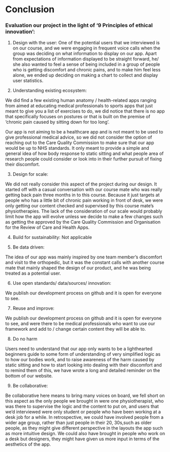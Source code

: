 # Conclusion

### Evaluation our project in the light of ‘9 Principles of ethical innovation’:

1. Design with the user:
  One of the potential users that we interviewed is on our course, and we were engaging in frequent voice calls when the group was deciding on what information to display on our app. Apart from expectations of information displayed to be straight forward, he/ she also wanted to feel a sense of being included in a group of people who is getting discomfort and chronic pains, and to make him feel less alone, we ended up deciding on making a chart to collect and display user statistics. 


2. Understanding existing ecosystem:

  We did find a few existing human anatomy / health-related apps ranging from aimed at educating medical professionals to sports apps that just meant to give you a list of exercises to do, we did notice that there is no app that specifically focuses on postures or that is built on the premise of ‘chronic pain caused by sitting down for too long’.  

  Our app is not aiming to be a healthcare app and is not meant to be used to give professional medical advice, so we did not consider the option of reaching out to the Care Quality Commission to make sure that our app would be up to NHS standards. It only meant to provide a simple and general idea of how body response to static sitting and what people area of research people could consider or look into in their further pursuit of fixing their discomfort.

3. Design for scale: 

  We did not really consider this aspect of the project during our design. It started off with a casual conversation with our course mate who was really getting back pain three months in to this course. Because it just targets at people who has a little bit of chronic pain working in front of desk, we were only getting our content checked and supervised by this course mate’s physiotherapies.  The lack of the consideration of our scale would probably limit how the app will evolve unless we decide to make a few changes such as getting the approved by the Care Quality Commission and Organisation for the Review of Care and Health Apps.  

4. Build for sustainability: Not applicable

5. Be data driven:

  The idea of our app was mainly inspired by one team member’s discomfort and visit to the orthopedic, but it was the constant calls with another course mate that mainly shaped the design of our product, and he was being treated as a potential user. 

6. Use open standards/ data/sources/ innovation: 

  We publish our development process on github and it is open for everyone to see.

7. Reuse and improve:

  We publish our development process on github and it is open for everyone to see, and were there to be medical professionals who want to use our framework and add to / change certain content they will be able to.

8. Do no harm

  Users need to understand that our app only wants to be a lighthearted beginners guide to some form of understanding  of very simplified logic as to  how our bodies work, and to raise awareness of the harm caused by static sitting and how to start looking into dealing with their discomfort and to remind them of this, we have wrote a long and detailed reminder on the bottom of our website. 

9. Be collaborative: 

 Be collaborative here means to bring many voices on board, we fell short on this aspect as the only people we brought in were one physiotherapist, who was there to supervise the logic and the content to put on, and users that we’d interviewed were only student or people who have been working at a desk job for a while.   In retrospective, we could have involved people from a wider age group, rather than just people in their 20, 30s,such as older people,  as they might give different perspective in the layouts the app such as more intuitive design. We could also have brought in people who work on a desk but designers, they might have given us more input in terms of the aesthetics of the app. 
